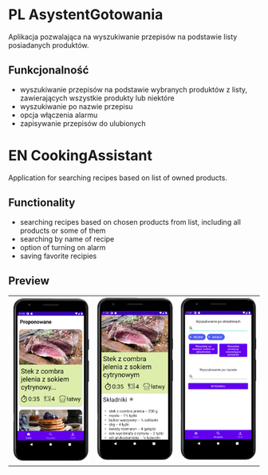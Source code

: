 # PL AsystentGotowania
Aplikacja pozwalająca na wyszukiwanie przepisów na podstawie listy posiadanych
produktów.

## Funkcjonalność
* wyszukiwanie przepisów na podstawie wybranych produktów z listy,
zawierających wszystkie produkty lub niektóre
* wyszukiwanie po nazwie przepisu
* opcja włączenia alarmu
* zapisywanie przepisów do ulubionych

# EN CookingAssistant
Application for searching recipes based on list of owned products.

## Functionality
* searching recipes based on chosen products from list, including all products or some of them
* searching by name of recipe
* option of turning on alarm
* saving favorite recipies

## Preview
<table>
  <tr>
    <td> <img src="https://github.com/Szakul1/AsystentGotowania/blob/main/img1.png"></td>
    <td><img src="https://github.com/Szakul1/AsystentGotowania/blob/main/img2.png"></td>
    <td><img src="https://github.com/Szakul1/AsystentGotowania/blob/main/img3.png"></td>
   </tr> 
</table>
